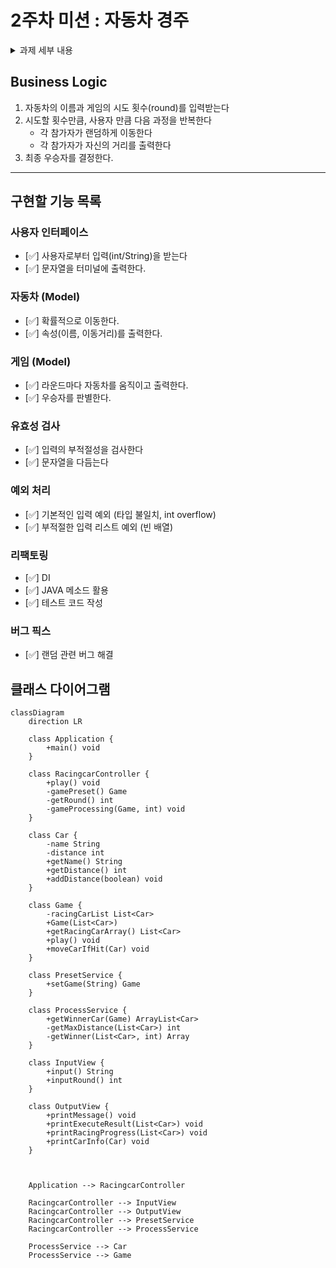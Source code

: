 # 2주차 미션 : 자동차 경주

<details>
	<summary>과제 세부 내용</summary>

## 과제

자동차 경주 게임을 구현한다. 
- 주어진 횟수 동안 n대의 자동차는 전진 또는 멈출 수 있다.
- 각 자동차에 이름을 부여할 수 있다. 전진하는 자동차를 출력할 때 자동차 이름을 같이 출력한다.
- 자동차 이름은 쉼표(,)를 기준으로 구분하며 이름은 5자 이하만 가능하다.
- 사용자는 몇 번의 이동을 할 것인지를 입력할 수 있어야 한다.
- 전진하는 조건은 0에서 9 사이에서 무작위 값을 구한 후 무작위 값이 4 이상일 경우이다.
- 자동차 경주 게임을 완료한 후 누가 우승했는지를 알려준다. 우승자는 한 명 이상일 수 있다.
- 우승자가 여러 명일 경우 쉼표(,)를 이용하여 구분한다.
- 사용자가 잘못된 값을 입력할 경우 `IllegalArgumentException`을 발생시킨 후 애플리케이션은 종료되어야 한다.

### 입출력

- 입력
	- 경주할 자동차 이름 목록 (이름은 쉼표 (,) 기준으로 구분)
	- 시도할 횟수
- 출력
	- 차수별 실행 결과
	- 우승자 안내 문구

ex)

```
경주할 자동차 이름을 입력하세요.(이름은 쉼표(,) 기준으로 구분)
pobi,woni,jun 시도할 횟수는 몇 회인가요?
5
실행 결과
pobi : -
woni :
jun : -

pobi : --
woni : -
jun : -- 

pobi : --- 
woni : --
jun : ---

pobi : ----
woni : ---
jun : ----

pobi : -----
woni : ----
jun : -----

최종 우승자 : pobi, jun
```

</details>

## Business Logic
1. 자동차의 이름과 게임의 시도 횟수(round)를 입력받는다
2. 시도할 횟수만큼, 사용자 만큼 다음 과정을 반복한다
	- 각 참가자가 랜덤하게 이동한다
	- 각 참가자가 자신의 거리를 출력한다
3. 최종 우승자를 결정한다. 
---
## 구현할 기능 목록
### 사용자 인터페이스
- [✅] 사용자로부터 입력(int/String)을 받는다
- [✅] 문자열을 터미널에 출력한다. 

### 자동차 (Model)
- [✅] 확률적으로 이동한다. 
- [✅] 속성(이름, 이동거리)를 출력한다. 

### 게임 (Model)
- [✅] 라운드마다 자동차를 움직이고 출력한다. 
- [✅] 우승자를 판별한다. 

### 유효성 검사
- [✅] 입력의 부적절성을 검사한다
- [✅] 문자열을 다듬는다

### 예외 처리
- [✅] 기본적인 입력 예외 (타입 불일치, int overflow)
- [✅] 부적절한 입력 리스트 예외 (빈 배열)

### 리팩토링
- [✅] DI
- [✅] JAVA 메소드 활용
- [✅] 테스트 코드 작성
### 버그 픽스
- [✅] 랜덤 관련 버그 해결

## 클래스 다이어그램

```mermaid
classDiagram
    direction LR
	
	class Application {
		+main() void
	}
	
	class RacingcarController {
		+play() void
		-gamePreset() Game
		-getRound() int
		-gameProcessing(Game, int) void
	}
	
	class Car {
		-name String
		-distance int
		+getName() String
		+getDistance() int
		+addDistance(boolean) void
	}
	
	class Game {
		-racingCarList List<Car>
		+Game(List<Car>)
		+getRacingCarArray() List<Car>
		+play() void
		+moveCarIfHit(Car) void
	}

	class PresetService {
		+setGame(String) Game
	}
	
	class ProcessService {
		+getWinnerCar(Game) ArrayList<Car>
		-getMaxDistance(List<Car>) int
		-getWinner(List<Car>, int) Array
	}
	
	class InputView {
		+input() String
		+inputRound() int
	}
	
	class OutputView {
		+printMessage() void
		+printExecuteResult(List<Car>) void
		+printRacingProgress(List<Car>) void
		+printCarInfo(Car) void
	}
	
	
	
    Application --> RacingcarController
    
    RacingcarController --> InputView
    RacingcarController --> OutputView
    RacingcarController --> PresetService
    RacingcarController --> ProcessService

    ProcessService --> Car
    ProcessService --> Game
```


